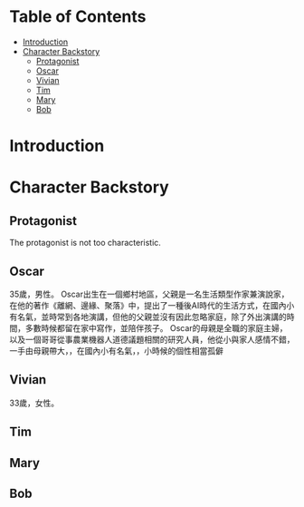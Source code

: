 # Table of Contents
-  [Introduction](#introduction)
-  [Character Backstory](#character-backstory)
    - [Protagonist](#protagonist)
    - [Oscar](#oscar)
    - [Vivian](#vivian)
    - [Tim](#tim)
    - [Mary](#mary)
    - [Bob](#bob)
# Introduction
# Character Backstory
## Protagonist
The protagonist is not too characteristic. 
## Oscar
35歲，男性。
Oscar出生在一個鄉村地區，父親是一名生活類型作家兼演說家，在他的著作《離網、邊緣、聚落》中，提出了一種後AI時代的生活方式，在國內小有名氣，並時常到各地演講，但他的父親並沒有因此忽略家庭，除了外出演講的時間，多數時候都留在家中寫作，並陪伴孩子。
Oscar的母親是全職的家庭主婦，以及一個哥哥從事農業機器人道德議題相關的研究人員，他從小與家人感情不錯，一手由母親帶大，，在國內小有名氣，，小時候的個性相當孤僻
## Vivian
33歲，女性。

## Tim
## Mary
## Bob